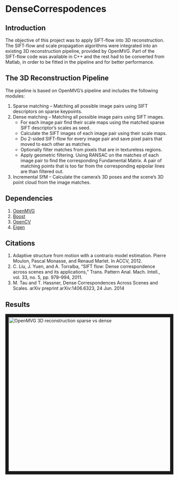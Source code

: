 # DenseCorrespodences
## Introduction
The objective of this project was to apply SIFT-flow into 3D reconstruction. The SIFT-flow and scale propagation algorithms were integrated into an existing 3D reconstruction pipeline, provided by OpenMVG. Part of the SIFT-flow code was available in C++ and the rest had to be converted from Matlab, in order to be fitted in the pipeline and for better performance.
## The 3D Reconstruction Pipeline
The pipeline is based on OpenMVG’s pipeline and includes the following modules:

1. Sparse matching – Matching all possible image pairs using SIFT descriptors on sparse keypoints.
2. Dense matching – Matching all possible image pairs using SIFT images.
    * For each image pair find their scale maps using the matched sparse SIFT descriptor’s scales as seed.
    * Calculate the SIFT images of each image pair using their scale maps.
    * Do 2-sided SIFT-flow for every image pair and save pixel pairs that moved to each other as matches.
    * Optionally filter matches from pixels that are in textureless regions.
    * Apply geometric filtering. Using RANSAC on the matches of each image pair to find the corresponding Fundamental Matrix. A pair of matching points that is too far from the corresponding epipolar lines are than filtered out.
3.	Incremental SfM – Calculate the camera’s 3D poses and the scene’s 3D point cloud from the image matches.

## Dependencies
1. [OpenMVG](https://github.com/openMVG/openMVG/)
2. [Boost](http://www.boost.org/)
3. [OpenCV](http://opencv.org/)
4. [Eigen](http://eigen.tuxfamily.org/)

## Citations
1. Adaptive structure from motion with a contrario model estimation. Pierre Moulon, Pascal Monasse, and Renaud Marlet. In ACCV, 2012.
2. C. Liu, J. Yuen, and A. Torralba, “SIFT flow: Dense correspondence across scenes and its applications,” Trans. Pattern Anal. Mach. Intell., vol. 33, no. 5, pp. 978–994, 2011.
3. M. Tau and T. Hassner, Dense Correspondences Across Scenes and Scales. arXiv preprint arXiv:1406.6323, 24 Jun. 2014

## Results
<a href="http://www.youtube.com/watch?feature=player_embedded&v=hPCFbbUbaYo
" target="_blank"><img src="http://img.youtube.com/vi/hPCFbbUbaYo/0.jpg" 
alt="OpenMVG 3D reconstruction sparse vs dense " width="640" height="480" border="10" /></a>

